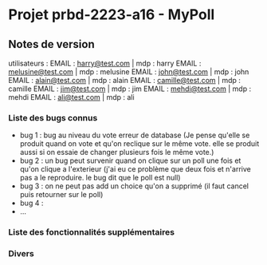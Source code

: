 # Projet prbd-2223-a16 - MyPoll

## Notes de version
utilisateurs :
EMAIL : harry@test.com          | mdp : harry
EMAIL : melusine@test.com       | mdp : melusine
EMAIL : john@test.com           | mdp : john
EMAIL : alain@test.com          | mdp : alain
EMAIL : camille@test.com        | mdp : camille
EMAIL : jim@test.com            | mdp : jim
EMAIL : mehdi@test.com          | mdp : mehdi
EMAIL : ali@test.com            | mdp : ali

### Liste des bugs connus

  * bug 1 : bug au niveau du vote erreur de database (Je pense qu'elle se produit quand on vote et qu'on reclique sur le même vote. elle se produit aussi si on essaie de changer plusieurs fois le même vote.)
  * bug 2 : un bug peut survenir quand on clique sur un poll une fois et qu'on clique a l'exterieur (j'ai eu ce problème que deux fois et n'arrive pas a le reproduire. le bug dit que le poll est null)
  * bug 3 : on ne peut pas add un choice qu'on a supprimé (il faut cancel puis retourner sur le poll) 
  * bug 4 : 
  * ...

### Liste des fonctionnalités supplémentaires

### Divers
